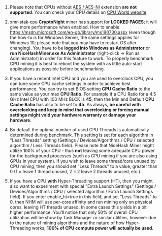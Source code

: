 1. Please note that CPUs without [AES / AES-NI](https://en.wikipedia.org/wiki/AES_instruction_set#Intel_and_AMD_x86_architecture) extension **are not supported**. You can check your CPU details on [CPU World website](http://www.cpu-world.com/CPUs/).

2. xmr-stak-cpu **CryptoNight** miner has support for **LOCKED PAGES**; it will give more performance when enabled. How to enable: https://msdn.microsoft.com/en-gb/library/ms190730.aspx (even though the how-to is for Windows Server, the same settings applies for Windows 10; please note that you may have to restart OS after changing). You have to be **logged into Windows as Administrator** or **run NiceHashMiner.exe As Administrator** (right-click -> Run as Administrator) in order for this feature to work. To properly benchmark CPU mining it is best to reboot the system with as little auto-start applications as possible before benchmarking.

3. If you have a recent Intel CPU and you are used to overclock CPU, you can tune some CPU cache settings in order to achieve best performance. You can try to set BIOS setting **CPU Cache Ratio** to the same value as your max **CPU Ratio**. For example if a CPU Ratio for a 4.5 GHz Intel CPU with 100 MHz BLCK is **45**, then the Min and Default **CPU Cache Ratio** has also to be set to **45**. As always, **be careful with overclocking and keep in mind that overclocking or forcing manual settings might void your hardware warranty or damage your hardware**.

4. By default the optimal number of used CPU Threads is automatically determined during benchmark. This setting is set for each algorithm in "Less Threads" setting (Settings / Devices/Algorithms / CPU / selected algorithm / Less Threads field). Please note that NiceHash Miner might utilize 100% of your CPU - thus **not** leaving some adequate CPU power for the background processes (such as GPU mining if you are also using GPUs in your system). If you wish to leave some thread/core unused by CPU mining, then you should set "Less Threads" to a value, greater than 0 (1 = leave 1 thread unused, 2 = 2 leave 2 threads unused, etc.).

5. If you have a CPU **with** Hyper-Threading support (HT), then you might also want to experiment with special "Extra Launch Settings" (Settings / Devices/Algorithms / CPU / selected algorithm / Extra Launch Settings field). If you enter enable_ht=true in this field, and set "Less Threads" to 0, then NHM will use per-core affinity and run mining only on physical cores, leaving HT threads unused. In some cases this yields in a bit higher performance. You'll notice that only 50% of overall CPU utilization will be show by Task Manager or similar utilities, however due to the nature of mining algorithms and the nature of how Hyper-Threading works, **100% of CPU compute power will actually be used**.